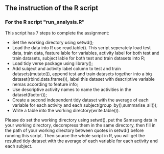 ## The instruction of the R script 
### For the R script "run_analysis.R"
This script has 7 steps to complete the assignment:
* Set the working directory using setwd();
* Load the data into R use read.table(). This script seperately load test data, train data, feature lable for variables, activity label for both test and train datasets, subject lable for both test and train datasets into R;
* Load tidy verse package using library();
* Add subject and activity label column to test and train datasets(mutate()), append test and train datasets together into a big dataset(rbind.data.frame()), label this dataset with descriptive variable nemas according to feature info;
* Use descriptive activity names to name the activities in the dataset(factor());
* Create a second independent tidy dataset with the average of each variable for each activity and each subject(group_by(),summarise_all());
* Write a table into the working directory(write.table()).

Please do set the working directory using setwd(), put the Samsung data in your working directory, decompress them in the same directory, then fill in the path of your working directory between quotes in setwd() before running this script. Then source the whole script in R, you will get the resulted tidy dataset with the average of each variable for each activity and each subject. 


   